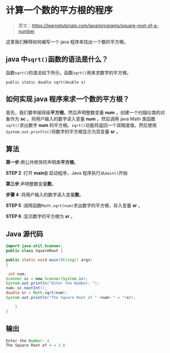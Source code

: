 # 计算一个数的平方根的程序

> 原文：<https://learnetutorials.com/java/programs/square-root-of-a-number>

这里我们解释如何编写一个 java 程序来找出一个数的平方根。

## java 中`sqrt()`函数的语法是什么？

函数`sqrt()`的语法如下所示。函数`sqrt()`用来求数字的平方根。

`public static double sqrt(double x)`

## 如何实现 java 程序来求一个数的平方根？

首先，我们要申报班级**平方根**。然后声明整数变量 **num** 。创建一个扫描仪类的对象作为 **sc** 。将用户输入的数字读入变量 **num** 。然后调用 java Math 类函数`sqrt()`求出数字 **num** 的平方根。`sqrt()`功能将返回一个双精度值。然后使用`System.out.println()`将数字的平方根显示为双变量 **sr** 。

## 算法

**第一步**:用公共修饰符声明类**平方根**。

**STEP 2** :打开 **main()** 启动程序，Java 程序执行从`main()`开始

**第三步**:声明整数变量**数**。

**步骤 4** :将用户输入的数字读入变量**数**。

**STEP 5** :调用函数`Math.sqrt(num)`求出数字的平方根，存入变量 **sr** 。

**STEP 6** :显示数字的平方根为 **sr** 。

## Java 源代码

```java
import java.util.Scanner;
public class SquareRoot { 

public static void main(String[] args)  
{ 

 int num;
Scanner sc = new Scanner(System.in);
System.out.println("Enter the Number: ");
num= sc.nextInt();
double sr = Math.sqrt(num);      
System.out.println("The Square Root of " +num+ " = "+sr); 

    } 
} 

```

## 输出

```java
Enter the Number: 4
The Square Root of 4 = 2.0
```